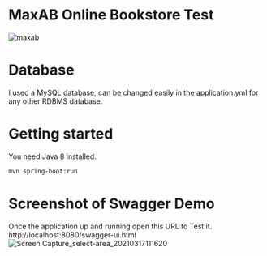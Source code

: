    # MaxAB Online Bookstore Test
![maxab](https://user-images.githubusercontent.com/24825379/111659277-c40fe980-8815-11eb-9f91-9e38593f6a58.jpeg)
# Database

I used a MySQL database, can be changed easily in the application.yml for any other RDBMS database.
# Getting started

You need Java 8 installed.

```bash
mvn spring-boot:run
```
# Screenshot of Swagger Demo

Once the application up and running open this URL to Test it. http://localhost:8080/swagger-ui.html
![Screen Capture_select-area_20210317111620](https://user-images.githubusercontent.com/24825379/111660508-d2123a00-8816-11eb-9677-c57bc57ac9b8.png)
